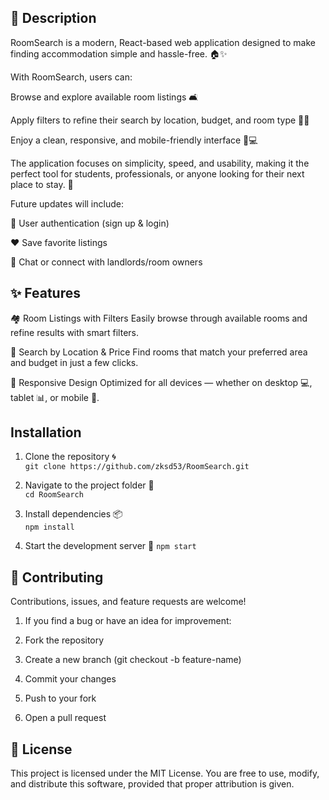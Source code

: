 ## 📖 Description

RoomSearch is a modern, React-based web application designed to make finding accommodation simple and hassle-free. 🏠✨

With RoomSearch, users can:

Browse and explore available room listings 🛋️

Apply filters to refine their search by location, budget, and room type 📍💲

Enjoy a clean, responsive, and mobile-friendly interface 📱💻

The application focuses on simplicity, speed, and usability, making it the perfect tool for students, professionals, or anyone looking for their next place to stay. 🚀

Future updates will include:

🔐 User authentication (sign up & login)

❤️ Save favorite listings

💬 Chat or connect with landlords/room owners

## ✨ Features

🏘️ Room Listings with Filters
Easily browse through available rooms and refine results with smart filters.

📍 Search by Location & Price
Find rooms that match your preferred area and budget in just a few clicks.

📱 Responsive Design
Optimized for all devices — whether on desktop 💻, tablet 📊, or mobile 📱.

## Installation

1. Clone the repository 🌀  
   `git clone https://github.com/zksd53/RoomSearch.git`

2. Navigate to the project folder 📂  
   `cd RoomSearch`

3. Install dependencies 📦  
   `npm install`

4. Start the development server 🚀 
   `npm start`

## 🤝 Contributing

Contributions, issues, and feature requests are welcome!

1. If you find a bug or have an idea for improvement:

2. Fork the repository

3. Create a new branch (git checkout -b feature-name)

4. Commit your changes

5. Push to your fork

6. Open a pull request

## 📜 License

This project is licensed under the MIT License.
You are free to use, modify, and distribute this software, provided that proper attribution is given.



